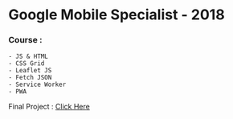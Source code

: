 # Google Mobile Specialist - 2018

### Course :
    - JS & HTML
    - CSS Grid
    - Leaflet JS
    - Fetch JSON
    - Service Worker
    - PWA
    
Final Project : [Click Here](https://teofiluscandra-mws.firebaseapp.com)